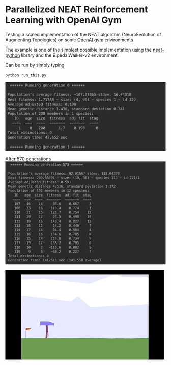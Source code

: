 [terminal]: pics/terminal.png
[570gens]: pics/570gens.png
[bipedalgif]: pics/bipedalwalker.GIF

# Parallelized NEAT Reinforcement Learning with OpenAI Gym
Testing a scaled implementation of the NEAT algorithm (NeuroEvolution of Augmenting Topologies) on some [OpenAI gym](https://gym.openai.com/) environments

The example is one of the simplest possible implementation using the [neat-python](https://github.com/CodeReclaimers/neat-python) library and the BipedalWalker-v2 environment.

Can be run by simply typing 
```python
python run_this.py
```
![run in terminal][terminal]


After 570 generations
![570 generations later][570gens]

![bipedalanimation][bipedalgif]